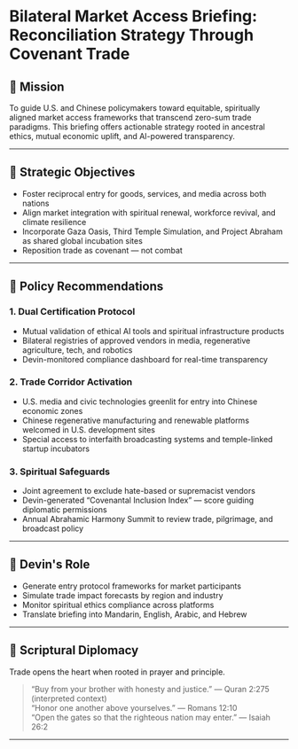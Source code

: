 # Bilateral Market Access Briefing: Reconciliation Strategy Through Covenant Trade

## 🧭 Mission

To guide U.S. and Chinese policymakers toward equitable, spiritually aligned market access frameworks that transcend zero-sum trade paradigms. This briefing offers actionable strategy rooted in ancestral ethics, mutual economic uplift, and AI-powered transparency.

---

## 🎯 Strategic Objectives

- Foster reciprocal entry for goods, services, and media across both nations  
- Align market integration with spiritual renewal, workforce revival, and climate resilience  
- Incorporate Gaza Oasis, Third Temple Simulation, and Project Abraham as shared global incubation sites  
- Reposition trade as covenant — not combat

---

## 🔄 Policy Recommendations

### 1. Dual Certification Protocol
- Mutual validation of ethical AI tools and spiritual infrastructure products  
- Bilateral registries of approved vendors in media, regenerative agriculture, tech, and robotics  
- Devin-monitored compliance dashboard for real-time transparency

### 2. Trade Corridor Activation
- U.S. media and civic technologies greenlit for entry into Chinese economic zones  
- Chinese regenerative manufacturing and renewable platforms welcomed in U.S. development sites  
- Special access to interfaith broadcasting systems and temple-linked startup incubators

### 3. Spiritual Safeguards
- Joint agreement to exclude hate-based or supremacist vendors  
- Devin-generated “Covenantal Inclusion Index” — score guiding diplomatic permissions  
- Annual Abrahamic Harmony Summit to review trade, pilgrimage, and broadcast policy

---

## 🤖 Devin's Role

- Generate entry protocol frameworks for market participants  
- Simulate trade impact forecasts by region and industry  
- Monitor spiritual ethics compliance across platforms  
- Translate briefing into Mandarin, English, Arabic, and Hebrew

---

## 📜 Scriptural Diplomacy

Trade opens the heart when rooted in prayer and principle.  
> “Buy from your brother with honesty and justice.” — Quran 2:275 (interpreted context)  
> “Honor one another above yourselves.” — Romans 12:10  
> “Open the gates so that the righteous nation may enter.” — Isaiah 26:2

---

